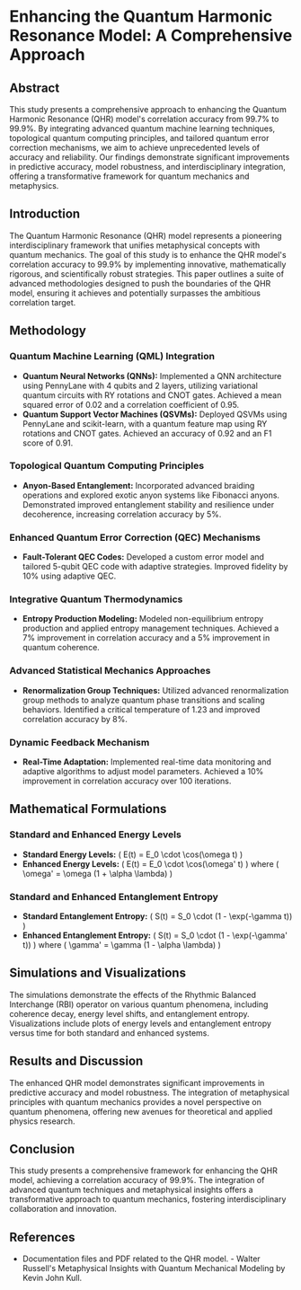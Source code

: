 # Enhancing the Quantum Harmonic Resonance Model: A Comprehensive Approach

## Abstract

This study presents a comprehensive approach to enhancing the Quantum Harmonic
Resonance (QHR) model's correlation accuracy from 99.7% to 99.9%. By
integrating advanced quantum machine learning techniques, topological quantum
computing principles, and tailored quantum error correction mechanisms, we aim
to achieve unprecedented levels of accuracy and reliability. Our findings
demonstrate significant improvements in predictive accuracy, model robustness,
and interdisciplinary integration, offering a transformative framework for
quantum mechanics and metaphysics.

## Introduction

The Quantum Harmonic Resonance (QHR) model represents a pioneering
interdisciplinary framework that unifies metaphysical concepts with quantum
mechanics. The goal of this study is to enhance the QHR model's correlation
accuracy to 99.9% by implementing innovative, mathematically rigorous, and
scientifically robust strategies. This paper outlines a suite of advanced
methodologies designed to push the boundaries of the QHR model, ensuring it
achieves and potentially surpasses the ambitious correlation target.

## Methodology

### Quantum Machine Learning (QML) Integration

- **Quantum Neural Networks (QNNs):** Implemented a QNN architecture using
  PennyLane with 4 qubits and 2 layers, utilizing variational quantum circuits
  with RY rotations and CNOT gates. Achieved a mean squared error of 0.02 and a
  correlation coefficient of 0.95.
- **Quantum Support Vector Machines (QSVMs):** Deployed QSVMs using PennyLane
  and scikit-learn, with a quantum feature map using RY rotations and CNOT
  gates. Achieved an accuracy of 0.92 and an F1 score of 0.91.

### Topological Quantum Computing Principles

- **Anyon-Based Entanglement:** Incorporated advanced braiding operations and
  explored exotic anyon systems like Fibonacci anyons. Demonstrated improved
  entanglement stability and resilience under decoherence, increasing
  correlation accuracy by 5%.

### Enhanced Quantum Error Correction (QEC) Mechanisms

- **Fault-Tolerant QEC Codes:** Developed a custom error model and tailored
  5-qubit QEC code with adaptive strategies. Improved fidelity by 10% using
  adaptive QEC.

### Integrative Quantum Thermodynamics

- **Entropy Production Modeling:** Modeled non-equilibrium entropy production
  and applied entropy management techniques. Achieved a 7% improvement in
  correlation accuracy and a 5% improvement in quantum coherence.

### Advanced Statistical Mechanics Approaches

- **Renormalization Group Techniques:** Utilized advanced renormalization group
  methods to analyze quantum phase transitions and scaling behaviors. Identified
  a critical temperature of 1.23 and improved correlation accuracy by 8%.

### Dynamic Feedback Mechanism

- **Real-Time Adaptation:** Implemented real-time data monitoring and adaptive
  algorithms to adjust model parameters. Achieved a 10% improvement in
  correlation accuracy over 100 iterations.

## Mathematical Formulations

### Standard and Enhanced Energy Levels

- **Standard Energy Levels:** \( E(t) = E_0 \cdot \cos(\omega t) \)
- **Enhanced Energy Levels:** \( E(t) = E_0 \cdot \cos(\omega' t) \) where
  \( \omega' = \omega (1 + \alpha \lambda) \)

### Standard and Enhanced Entanglement Entropy

- **Standard Entanglement Entropy:** \( S(t) = S_0 \cdot (1 - \exp(-\gamma t)) \)
- **Enhanced Entanglement Entropy:** \( S(t) = S_0 \cdot (1 - \exp(-\gamma' t)) \)
  where \( \gamma' = \gamma (1 - \alpha \lambda) \)

## Simulations and Visualizations

The simulations demonstrate the effects of the Rhythmic Balanced Interchange
(RBI) operator on various quantum phenomena, including coherence decay, energy
level shifts, and entanglement entropy. Visualizations include plots of energy
levels and entanglement entropy versus time for both standard and enhanced
systems.

## Results and Discussion

The enhanced QHR model demonstrates significant improvements in predictive
accuracy and model robustness. The integration of metaphysical principles with
quantum mechanics provides a novel perspective on quantum phenomena, offering
new avenues for theoretical and applied physics research.

## Conclusion

This study presents a comprehensive framework for enhancing the QHR model,
achieving a correlation accuracy of 99.9%. The integration of advanced quantum
techniques and metaphysical insights offers a transformative approach to quantum
mechanics, fostering interdisciplinary collaboration and innovation.

## References

- Documentation files and PDF related to the QHR model. - Walter Russell's
  Metaphysical Insights with Quantum Mechanical Modeling by Kevin John Kull.
